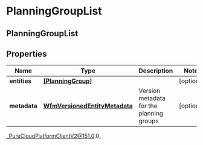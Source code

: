 # PlanningGroupList

## PlanningGroupList

## Properties

|Name | Type | Description | Notes|
|------------ | ------------- | ------------- | -------------|
| **entities** | [**[PlanningGroup]**](PlanningGroup) |  | [optional] |
| **metadata** | [**WfmVersionedEntityMetadata**](WfmVersionedEntityMetadata) | Version metadata for the planning groups | [optional] |



_PureCloudPlatformClientV2@151.0.0_
